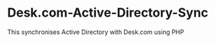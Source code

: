 Desk.com-Active-Directory-Sync
==============================

This synchronises Active Directory with Desk.com using PHP

